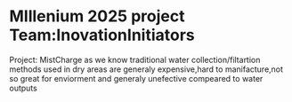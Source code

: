 # MIllenium 2025 project   Team:InovationInitiators
Project: MistCharge
as we know traditional water collection/filtartion methods used in dry areas are generaly expensive,hard to manifacture,not so great for enviorment and generaly unefective compeared to water outputs



